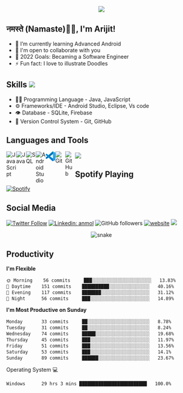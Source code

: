 <p align="center">
  <img style="width:8rem; height:auto" src="https://fcbk.su/_data/stickers/hacker_boy/hacker_boy_12.png"/>
</p>

<h2>नमस्ते (Namaste)🙏🏻, I'm Arijit! </h2>

- 🌱 I’m currently learning Advanced Android 
- 👯 I'm open to collaborate with you
- 🥅 2022 Goals: Becaming a Software Engineer
- ⚡ Fun fact: I love to illustrate Doodles

## Skills <img src="https://c.tenor.com/nz2nnGCEYH8AAAAj/micacalala-michi.gif" width="50">

- 👨‍💻 Programming Language - Java, JavaScript
- ⚙️ Frameworks/IDE - Android Studio, Eclipse, Vs code
- 👁️ Database - SQLite, Firebase
- 💽 Version Control System - Git, GitHub

## Languages and Tools

[<img align="left" alt="JavaScript" width="26px" src="https://github.com/RayFisher-24/RayFisher-24/blob/master/icons/java-script.png" />]()
[<img align="left" alt="Java" width="26px" src="https://github.com/RayFisher-24/RayFisher-24/blob/master/icons/java.png" />]()
[<img align="left" alt="SQL" width="26px" src="https://github.com/RayFisher-24/RayFisher-24/blob/master/icons/sql-server.png" />]()
[<img align="left" alt="Android Studio" width="26px" src="https://github.com/RayFisher-24/RayFisher-24/blob/master/icons/android-studio.png" />]()
[<img align="left" alt="Visual Studio Code" width="26px" src="https://raw.githubusercontent.com/github/explore/80688e429a7d4ef2fca1e82350fe8e3517d3494d/topics/visual-studio-code/visual-studio-code.png" />]("https://code.visualstudio.com/download")
[<img align="left" alt="Git" width="26px" src="https://github.com/RayFisher-24/RayFisher-24/blob/master/icons/Git.png" />]()
[<img align="left" alt="GitHub" width="26px" src="https://github.com/RayFisher-24/RayFisher-24/blob/master/icons/ggithub.png" />]()

<img align='center' src="https://github.com/RayFisher-24/RayFisher-24/blob/master/icons/android.png" width="230">

## Spotify Playing 

[![Spotify](https://novatorem.vercel.app/api/spotify?background_color=0d1117&border_color=ffffff)](https://open.spotify.com/user/omnitenebris)

## Social Media
[![Twitter Follow](https://img.shields.io/twitter/follow/ArijitEato?label=Follow)](https://twitter.com/intent/follow?screen_name=arijiteato)
[![Linkedin: anmol](https://img.shields.io/badge/-arijit-blue?style=flat-square&logo=Linkedin&logoColor=white&link=https://www.linkedin.com/in/arijit-mondal-8ab6ab1b7//)](https://www.linkedin.com/in/arijit-mondal-8ab6ab1b7/)
![GitHub followers](https://img.shields.io/github/followers/RayFisher-24?label=Follow&style=social)
[![website](https://img.shields.io/badge/Website-46a2f1.svg?&style=flat-square&logo=Google-Chrome&logoColor=white&link=)]()
![](https://visitor-badge.glitch.me/badge?page_id=anmol098.anmol098)


<p align="center">
  <img src="https://github.com/ishikkkkaaaa/ishikkkkaaaa/raw/output/github-contribution-grid-snake.svg" alt="snake"></center>
</p>

## Productivity

**I'm Flexible** 

```text
🌞 Morning    56 commits     ███░░░░░░░░░░░░░░░░░░░░░░   13.83% 
🌆 Daytime    151 commits    ██████████░░░░░░░░░░░░░░░   40.16% 
🌃 Evening    117 commits    ███████░░░░░░░░░░░░░░░░░░   31.12% 
🌙 Night      56 commits     ███░░░░░░░░░░░░░░░░░░░░░░   14.89%

```

**I'm Most Productive on Sunday**  

```text
Monday       33 commits     ██░░░░░░░░░░░░░░░░░░░░░░░   8.78% 
Tuesday      31 commits     ██░░░░░░░░░░░░░░░░░░░░░░░   8.24% 
Wednesday    74 commits     █████░░░░░░░░░░░░░░░░░░░░   19.68% 
Thursday     45 commits     ███░░░░░░░░░░░░░░░░░░░░░░   11.97% 
Friday       51 commits     ███░░░░░░░░░░░░░░░░░░░░░░   13.56% 
Saturday     53 commits     ███░░░░░░░░░░░░░░░░░░░░░░   14.1% 
Sunday       89 commits     ██████░░░░░░░░░░░░░░░░░░░   23.67%

```

Operating System 💻 
```text
Windows      29 hrs 3 mins █████████████████████████   100.0%

```
<!--
[![Top Languages](https://github-readme-stats.vercel.app/api/top-langs/?username=RayFisher-24)](https://github.com/anuraghazra/github-readme-stats)
  </p>

 [![Velmurugan Murugesan's github stats](https://github-readme-stats.vercel.app/api?username=RayFisher-24&count_private=true&show_icons=true&theme=radical&hide_rank=false)](https://github.com/anuraghazra/github-readme-stats)
  </p> -->
